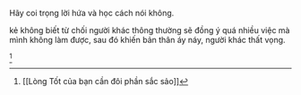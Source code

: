Hãy coi trọng lời hứa và học cách nói không. 

kẻ không biết từ chối người khác thông thường sẽ đồng ý quá nhiều việc mà mình không làm được, sau đó khiến bản thân áy náy, người khác thất vọng.

[^1]

[^1]: [[Lòng Tốt của bạn cần đôi phần sắc sảo]]
